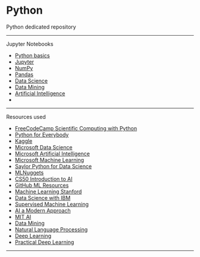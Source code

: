 # Python

Python dedicated repository

---

Jupyter Notebooks
- [Python basics](/Notebooks/Python.ipynb)
- [Jupyter](/Notebooks/Jupyter.ipynb)
- [NumPy](/Notebooks/NumPy.ipynb)
- [Pandas](/Notebooks/Pandas.ipynb)
- [Data Science](/Notebooks/DataScience.ipynb)
- [Data Mining](/Notebooks/DataMining.ipynb)
- [Artificial Intelligence](/Notebooks/AI.ipynb)
- 
---

Resources used
- [FreeCodeCamp Scientific Computing with Python](https://www.freecodecamp.org/learn/scientific-computing-with-python/)
- [Python for Everybody](https://www.py4e.com)
- [Kaggle](https://www.kaggle.com)
- [Microsoft Data Science](https://microsoft.github.io/Data-Science-For-Beginners/#/?id=data-science-for-beginners-a-curriculum)
- [Microsoft Artificial Intelligence](https://microsoft.github.io/AI-For-Beginners/?id=are-you-a-student)
- [Microsoft Machine Learning](https://microsoft.github.io/ML-For-Beginners/#/?id=pdfs)
- [Saylor Python for Data Science](https://learn.saylor.org/course/view.php?id=504)
- [MLNuggets](https://www.machinelearningnuggets.com)
- [CS50 Introduction to AI](https://pll.harvard.edu/course/cs50s-introduction-artificial-intelligence-python)
- [GitHub ML Resources](https://github.com/dair-ai/ML-YouTube-Courses)
- [Machine Learning Stanford](https://www.coursera.org/specializations/machine-learning-introduction)
- [Data Science with IBM](https://www.coursera.org/specializations/advanced-data-science-ibm)
- [Supervised Machine Learning](https://www.coursera.org/learn/machine-learning)
- [AI a Modern Approach](https://web.cs.ucla.edu/~srinath/static/pdfs/AIMA.pdf)
- [MIT AI](https://ocw.mit.edu/courses/6-034-artificial-intelligence-fall-2010/pages/readings/)
- [Data Mining](/Notebooks/DataMining.ipynb)
- [Natural Language Processing](https://huggingface.co/learn/nlp-course/chapter0/1?fw=pt)
- [Deep Learning](https://d2l.ai/)
- [Practical Deep Learning](https://course.fast.ai/)

---

